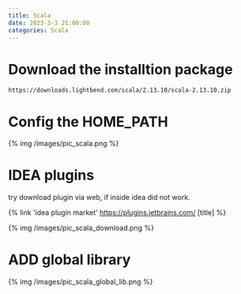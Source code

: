 ```yaml
---
title: Scala
date: 2023-3-3 21:00:00
categories: Scala
---
```


# Download the installtion package

```shell
https://downloads.lightbend.com/scala/2.13.10/scala-2.13.10.zip
```

# Config the HOME_PATH

{% img /images/pic_scala.png %}

<!-- more -->

# IDEA plugins

try download plugin via web, if inside idea did not work.

{% link 'idea plugin market' https://plugins.jetbrains.com/ [title] %}

{% img /images/pic_scala_download.png %}

# ADD global library

{% img /images/pic_scala_global_lib.png %}

